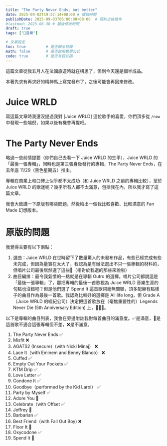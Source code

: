 ```yaml
---
title: "The Party Never Ends, but better"
date: 2025-09-02T19:57:14+08:00 # 撰寫時間
publishDate: 2025-09-03T06:00:00+08:00  # 預約之後發布
#lastmod: 2025-06-30 # 最後修改時間
draft: true
tags: ["🎵音樂"]

# 文章設定
toc: true         # 是否顯示目錄
math: false       # 是否啟用數學公式
code: true        # 是否有程式碼
---
```


這篇文章從我五月人在法國旅遊時就在構思了，但到今天還是個半成品。

本著先求有再求好的精神馬上寫完發布了，之後可能會再回來修改。

# Juice WRLD

寫這篇文章時我還沒提過我對 [Juice WRLD] 這位歌手的喜愛，你們頂多從 `/now` 中發現一些端倪，如果以後有機會再提吧。

# The Party Never Ends

略過一些前情提要（你們自己去看一下 Juice WRLD 的生平），Juice WRLD 的「最後一張專輯」，同時也是第三張身後發行的專輯，The Party Never Ends，在去年底 11/29（黑色星期五）推出。

專輯在商業上和口碑上似乎都不太成功（和 Juice WRLD 之前的專輯比較），至於 Juice WRLD 的歌迷呢？幾乎所有人都不太滿意，包括我在內，所以我才寫了這篇文章。

我會大致講一下原版有哪些問題，然後給出一個我比較喜歡、比較滿意的 Fan Made 幻想版本。

# 原版的問題

我覺得主要有以下兩點：

1. 選曲：Juice WRLD 在世時留下了數量驚人的未發布作品，有些已經完成有些未完成，但因為量實在太大了，我認為是有辦法選出不只一張專輯的材料的，但唱片公司最後居然選了這些💩（相對於我選的那些來說啦）
2. 曲目編排：最令我氣憤的一點就是在專輯 Outro 的選擇。唱片公司都說這是「最後一張專輯」了，那把專輯的最後一首歌視為 Juice WRLD 音樂生涯的句點也沒錯吧？但是他們選了 Spend It 這首歌詞毫無關聯，頂多配樂有點樣子的曲目作為最後一首歌。我認為比較好的選擇是 All life long，但 Grade A（Juice WRLD 的經紀公司）決定把這首歌放在（毫無重要性的）Legends Never Die (5th Anniversary Edition) 上，🤷🏽‍♂️。

以下是專輯的曲目列表，我會在旁邊附註我對每首曲目的滿意度。✅️是滿意，🔺是這首歌不適合這張專輯但不差，❌️是不滿意。

1.	The Party Never Ends	✅️
2.	Misfit	❌️
3.	AGATS2 (Insecure)（with Nicki Minaj）	❌️
4.	Lace It（with Eminem and Benny Blanco）	❌️
5.	Cuffed	✅️
6.	Empty Out Your Pockets	✅️
6.	KTM Drip	✅️
7.	Love Letter	✅️
8.	Condone It	✅️
9.	Goodbye（performed by the Kid Laroi）	✅️
10.	Party by Myself	✅️
11.	Adore You	🔺
12.	Celebrate（with Offset		✅️
13.	Jeffrey	🔺
14.	Barbarian	✅️
15.	Best Friend（with Fall Out Boy)		❌️
16.	Floor It	🔺
17.	Oxycodone	✅️
18.	Spend It	🔺
